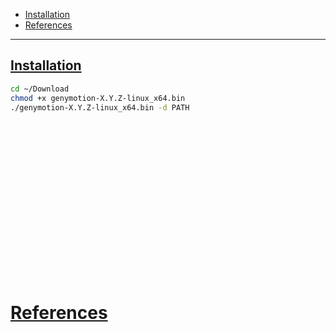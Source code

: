- [Installation](#installation)
- [References](#references)

-------------------------------------------

## [Installation](#installation)
```sh
cd ~/Download
chmod +x genymotion-X.Y.Z-linux_x64.bin
./genymotion-X.Y.Z-linux_x64.bin -d PATH
```

## 
```sh

```

## 
```sh

```

## 
```sh

```

## 
```sh

```

## 
```sh

```

## 
```sh

```

## 
```sh

```

## 
```sh

```

## 
```sh

```

# [References](#references-1)

